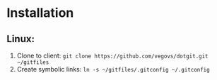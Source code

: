 # Installation

## Linux: 

1. Clone to client: `git clone https://github.com/vegovs/dotgit.git ~/gitfiles`
2. Create symbolic links: `ln -s ~/gitfiles/.gitconfig ~/.gitconfig`


